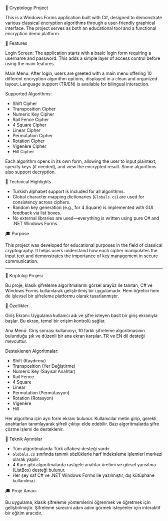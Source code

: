 🔐 Cryptology Project

This is a Windows Forms application built with C#, designed to demonstrate various classical encryption algorithms through a user-friendly graphical interface. The project serves as both an educational tool and a functional encryption demo platform.

🧩 Features

Login Screen:
  The application starts with a basic login form requiring a username and password. This adds a simple layer of access control before using the main features.

Main Menu:
  After login, users are greeted with a main menu offering 10 different encryption algorithm options, displayed in a clean and organized layout. Language support (TR/EN) is available for bilingual interaction.

Supported Algorithms:

  * Shift Cipher
  * Transposition Cipher
  * Numeric Key Cipher
  * Rail Fence Cipher
  * 4 Square Cipher
  * Linear Cipher
  * Permutation Cipher
  * Rotation Cipher
  * Vigenère Cipher
  * Hill Cipher

Each algorithm opens in its own form, allowing the user to input plaintext, specify keys (if needed), and view the encrypted result. Some algorithms also support decryption.

 🧠 Technical Highlights

* Turkish alphabet support is included for all algorithms.
* Global character mapping dictionaries (`Globals.cs`) are used for consistency across ciphers.
* Random key generation (e.g., for 4 Square) is implemented with GUI feedback via list boxes.
* No external libraries are used—everything is written using pure C# and .NET Windows Forms.

 🎓 Purpose

This project was developed for educational purposes in the field of classical cryptography. It helps users understand how each cipher manipulates the input text and demonstrates the importance of key management in secure communication.

---------------------------------------------------------------------------------------------------------------------------------------------

 🔐 Kriptoloji Projesi

Bu proje, klasik şifreleme algoritmalarını görsel arayüz ile tanıtan, C# ve Windows Forms kullanılarak geliştirilmiş bir uygulamadır. Hem öğretici hem de işlevsel bir şifreleme platformu olarak tasarlanmıştır.

 🧩 Özellikler

Giriş Ekranı:
  Uygulama kullanıcı adı ve şifre isteyen basit bir giriş ekranıyla başlar. Bu ekran, temel bir erişim kontrolü sağlar.

Ana Menü:
  Giriş sonrası kullanıcıyı, 10 farklı şifreleme algoritmasının bulunduğu şık ve düzenli bir ana ekran karşılar. TR ve EN dil desteği mevcuttur.

Desteklenen Algoritmalar:

  * Shift (Kaydırma)
  * Transposition (Yer Değiştirme)
  * Numeric Key (Sayısal Anahtar)
  * Rail Fence
  * 4 Square
  * Linear
  * Permutation (Permütasyon)
  * Rotation (Rotasyon)
  * Vigenère
  * Hill

Her algoritma için ayrı form ekranı bulunur. Kullanıcılar metin girip, gerekli anahtarları tanımlayarak şifreli çıktıyı elde edebilir. Bazı algoritmalarda şifre çözme işlemi de desteklenir.

 🧠 Teknik Ayrıntılar

* Tüm algoritmalarda Türk alfabesi desteği vardır.
* `Globals.cs` sınıfında tanımlı sözlüklerle harf indeksleme işlemleri merkezi olarak yapılır.
* 4 Kare gibi algoritmalarda rastgele anahtar üretimi ve görsel yansıtma (ListBox) desteği bulunur.
* Her şey saf C# ve .NET Windows Forms ile yazılmıştır, dış kütüphane kullanılmaz.

 🎓 Proje Amacı

Bu uygulama, klasik şifreleme yöntemlerini öğrenmek ve öğretmek için geliştirilmiştir. Şifreleme sürecini adım adım görmek isteyenler için interaktif bir eğitim aracıdır.

